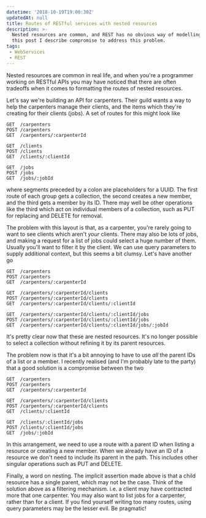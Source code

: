 ```yaml
---
datetime: '2018-10-19T19:00:30Z'
updatedAt: null
title: Routes of RESTful services with nested resources
description: >-
  Nested resources are common, and REST has no obvious way of modelling them. In
  this post I describe compromise to address this problem.
tags:
 - WebServices
 - REST
---
```

Nested resources are common in real life, and when you're a programmer working
on RESTful APIs you may have noticed that there are often tradeoffs when it
comes to formatting the routes of nested resources.

Let's say we're building an API for carpenters. Their guild wants a way to help
the carpenters manage their clients, and the items which they're creating for
their clients (jobs). A set of routes for this might look like

```properties
GET  /carpenters
POST /carpenters
GET  /carpenters/:carpenterId

GET  /clients
POST /clients
GET  /clients/:clientId

GET  /jobs
POST /jobs
GET  /jobs/:jobId
```

where segments preceded by a colon are placeholders for a UUID. The first route
of each group gets a collection, the second creates a new member, and the third
gets a member by its ID. There may well be other operations like the third which
act on individual members of a collection, such as PUT for replacing and DELETE
for removal.

The problem with this layout is that, as a carpenter, you're rarely going to
want to see clients which aren't _your_ clients. There may also be lots of jobs,
and making a request for a list of jobs could select a huge number of them.
Usually you'll want to filter it by the client. We can use query parameters to
supply additional context, but this seems a bit clumsy. Let's have another go

```properties
GET  /carpenters
POST /carpenters
GET  /carpenters/:carpenterId

GET  /carpenters/:carpenterId/clients
POST /carpenters/:carpenterId/clients
GET  /carpenters/:carpenterId/clients/:clientId

GET  /carpenters/:carpenterId/clients/:clientId/jobs
POST /carpenters/:carpenterId/clients/:clientId/jobs
GET  /carpenters/:carpenterId/clients/:clientId/jobs/:jobId
```

It's pretty clear now that these are nested resources. It's no longer possible
to select a collection without refining it by its parent resources.

The problem now is that it's a bit annoying to have to use _all_ the parent IDs
of a list or a member. I recently realised (and I'm probably late to the party)
that a good solution is a compromise between the two

```properties
GET  /carpenters
POST /carpenters
GET  /carpenters/:carpenterId

GET  /carpenters/:carpenterId/clients
POST /carpenters/:carpenterId/clients
GET  /clients/:clientId

GET  /clients/:clientId/jobs
POST /clients/:clientId/jobs
GET  /jobs/:jobId
```

In this arrangement, we need to use a route with a parent ID when listing a
resource or creating a new member. When we already have an ID of a resource we
don't need to include its parent in the path. This includes other singular
operations such as PUT and DELETE.

Finally, a word on nesting. The implicit assertion made above is that a child
resource has a single parent, which may not be the case. Think of the solution
above as a filtering mechanism. i.e. a client may have contracted more that one
carpenter. You may also want to list jobs for a carpenter, rather than for a
client. If you find yourself writing too many routes, using query parameters may
be the lesser evil. Be pragmatic!
